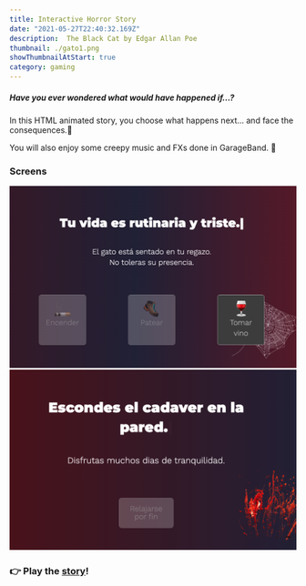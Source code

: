```yaml
---
title: Interactive Horror Story
date: "2021-05-27T22:40:32.169Z"
description:  The Black Cat by Edgar Allan Poe
thumbnail: ./gato1.png
showThumbnailAtStart: true
category: gaming
---
```


##### Have you ever wondered what would have happened _if..._?  
In this HTML animated story, you choose what happens next... and face the consequences.🚨   


You will also enjoy some creepy music and FXs done in GarageBand. 🧟


### Screens
![BlackCat](./gato2.png)
![BlackCat](./gato3.png)

###  👉 Play the <a href="https://julianmojico.github.io/gato-negro-game/" target="_blank">story</a>!